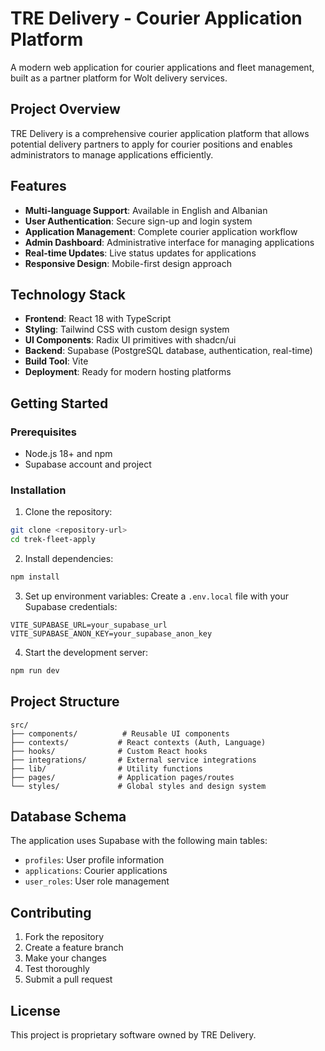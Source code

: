 # TRE Delivery - Courier Application Platform

A modern web application for courier applications and fleet management, built as a partner platform for Wolt delivery services.

## Project Overview

TRE Delivery is a comprehensive courier application platform that allows potential delivery partners to apply for courier positions and enables administrators to manage applications efficiently.

## Features

- **Multi-language Support**: Available in English and Albanian
- **User Authentication**: Secure sign-up and login system
- **Application Management**: Complete courier application workflow
- **Admin Dashboard**: Administrative interface for managing applications
- **Real-time Updates**: Live status updates for applications
- **Responsive Design**: Mobile-first design approach

## Technology Stack

- **Frontend**: React 18 with TypeScript
- **Styling**: Tailwind CSS with custom design system
- **UI Components**: Radix UI primitives with shadcn/ui
- **Backend**: Supabase (PostgreSQL database, authentication, real-time)
- **Build Tool**: Vite
- **Deployment**: Ready for modern hosting platforms

## Getting Started

### Prerequisites

- Node.js 18+ and npm
- Supabase account and project

### Installation

1. Clone the repository:
```bash
git clone <repository-url>
cd trek-fleet-apply
```

2. Install dependencies:
```bash
npm install
```

3. Set up environment variables:
Create a `.env.local` file with your Supabase credentials:
```
VITE_SUPABASE_URL=your_supabase_url
VITE_SUPABASE_ANON_KEY=your_supabase_anon_key
```

4. Start the development server:
```bash
npm run dev
```

## Project Structure

```
src/
├── components/          # Reusable UI components
├── contexts/           # React contexts (Auth, Language)
├── hooks/              # Custom React hooks
├── integrations/       # External service integrations
├── lib/                # Utility functions
├── pages/              # Application pages/routes
└── styles/             # Global styles and design system
```

## Database Schema

The application uses Supabase with the following main tables:
- `profiles`: User profile information
- `applications`: Courier applications
- `user_roles`: User role management

## Contributing

1. Fork the repository
2. Create a feature branch
3. Make your changes
4. Test thoroughly
5. Submit a pull request

## License

This project is proprietary software owned by TRE Delivery.